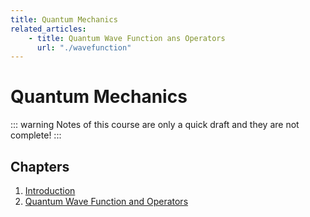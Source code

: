 ```yaml
---
title: Quantum Mechanics
related_articles:
    - title: Quantum Wave Function ans Operators
      url: "./wavefunction"
---
```


# Quantum Mechanics

::: warning
Notes of this course are only a quick draft and they are not complete!
:::

## Chapters

1. [Introduction](./introduction/)
1. [Quantum Wave Function and Operators](./wavefunction)